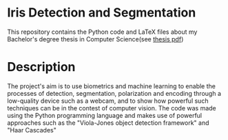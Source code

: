 # Iris Detection and Segmentation
This repository contains the Python code and LaTeX files about my Bachelor's degree thesis in Computer Science(see [thesis pdf](https://github.com/Sfoffo/Iris-detection-and-segmentation/blob/master/Thesis.pdf))


# Description
The project's aim is to use biometrics and machine learning to enable the processes of detection, segmentation, polarization and encoding through a low-quality device such as a webcam, and to show how powerful such techniques can be in the contest of computer vision.
The code was made using the Python programming language and makes use of powerful approaches such as the "Viola-Jones object detection framework" and "Haar Cascades"
